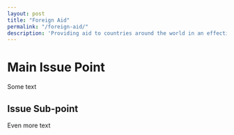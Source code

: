 ```yaml
---
layout: post
title: "Foreign Aid"
permalink: "/foreign-aid/"
description: 'Providing aid to countries around the world in an effective manner'
---
```


Main Issue Point
================

Some text

Issue Sub-point
---------------

Even more text